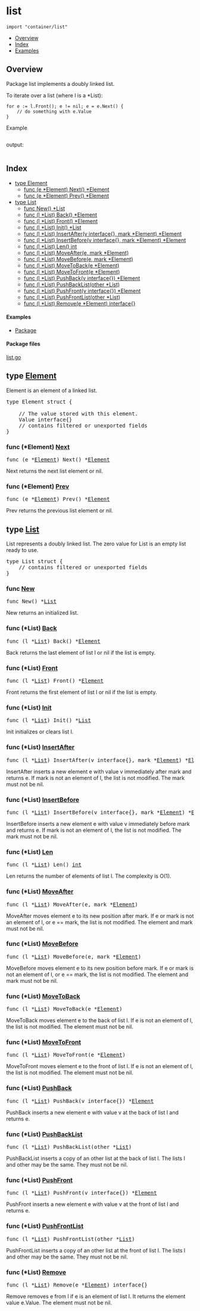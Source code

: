 

# list
`import "container/list"`

* [Overview](#pkg-overview)
* [Index](#pkg-index)
* [Examples](#pkg-examples)

## <a id="pkg-overview">Overview</a>
Package list implements a doubly linked list.

To iterate over a list (where l is a *List):


	for e := l.Front(); e != nil; e = e.Next() {
		// do something with e.Value
	}


<a id="example_">Example</a>
```go
```

output:
```txt
```


## <a id="pkg-index">Index</a>
* [type Element](#Element)
  * [func (e *Element) Next() *Element](#Element.Next)
  * [func (e *Element) Prev() *Element](#Element.Prev)
* [type List](#List)
  * [func New() *List](#New)
  * [func (l *List) Back() *Element](#List.Back)
  * [func (l *List) Front() *Element](#List.Front)
  * [func (l *List) Init() *List](#List.Init)
  * [func (l *List) InsertAfter(v interface{}, mark *Element) *Element](#List.InsertAfter)
  * [func (l *List) InsertBefore(v interface{}, mark *Element) *Element](#List.InsertBefore)
  * [func (l *List) Len() int](#List.Len)
  * [func (l *List) MoveAfter(e, mark *Element)](#List.MoveAfter)
  * [func (l *List) MoveBefore(e, mark *Element)](#List.MoveBefore)
  * [func (l *List) MoveToBack(e *Element)](#List.MoveToBack)
  * [func (l *List) MoveToFront(e *Element)](#List.MoveToFront)
  * [func (l *List) PushBack(v interface{}) *Element](#List.PushBack)
  * [func (l *List) PushBackList(other *List)](#List.PushBackList)
  * [func (l *List) PushFront(v interface{}) *Element](#List.PushFront)
  * [func (l *List) PushFrontList(other *List)](#List.PushFrontList)
  * [func (l *List) Remove(e *Element) interface{}](#List.Remove)


#### <a id="pkg-examples">Examples</a>
* [Package](#example_)


#### <a id="pkg-files">Package files</a>
[list.go](https://golang.org/src/container/list/list.go) 








## <a id="Element">type</a> [Element](https://golang.org/src/container/list/list.go?s=406:874#L5)
Element is an element of a linked list.


<pre>type Element struct {

    <span class="comment">// The value stored with this element.</span>
<span id="Element.Value"></span>    Value interface{}
    <span class="comment">// contains filtered or unexported fields</span>
}
</pre>











### <a id="Element.Next">func</a> (\*Element) [Next](https://golang.org/src/container/list/list.go?s=922:955#L21)
<pre>func (e *<a href="#Element">Element</a>) Next() *<a href="#Element">Element</a></pre>
Next returns the next list element or nil.




### <a id="Element.Prev">func</a> (\*Element) [Prev](https://golang.org/src/container/list/list.go?s=1091:1124#L29)
<pre>func (e *<a href="#Element">Element</a>) Prev() *<a href="#Element">Element</a></pre>
Prev returns the previous list element or nil.




## <a id="List">type</a> [List](https://golang.org/src/container/list/list.go?s=1309:1486#L38)
List represents a doubly linked list.
The zero value for List is an empty list ready to use.


<pre>type List struct {
    <span class="comment">// contains filtered or unexported fields</span>
}
</pre>









### <a id="New">func</a> [New](https://golang.org/src/container/list/list.go?s=1662:1678#L52)
<pre>func New() *<a href="#List">List</a></pre>
New returns an initialized list.






### <a id="List.Back">func</a> (\*List) [Back](https://golang.org/src/container/list/list.go?s=2063:2093#L67)
<pre>func (l *<a href="#List">List</a>) Back() *<a href="#Element">Element</a></pre>
Back returns the last element of list l or nil if the list is empty.




### <a id="List.Front">func</a> (\*List) [Front](https://golang.org/src/container/list/list.go?s=1901:1932#L59)
<pre>func (l *<a href="#List">List</a>) Front() *<a href="#Element">Element</a></pre>
Front returns the first element of list l or nil if the list is empty.




### <a id="List.Init">func</a> (\*List) [Init](https://golang.org/src/container/list/list.go?s=1526:1553#L44)
<pre>func (l *<a href="#List">List</a>) Init() *<a href="#List">List</a></pre>
Init initializes or clears list l.




### <a id="List.InsertAfter">func</a> (\*List) [InsertAfter](https://golang.org/src/container/list/list.go?s=4491:4556#L164)
<pre>func (l *<a href="#List">List</a>) InsertAfter(v interface{}, mark *<a href="#Element">Element</a>) *<a href="#Element">Element</a></pre>
InsertAfter inserts a new element e with value v immediately after mark and returns e.
If mark is not an element of l, the list is not modified.
The mark must not be nil.




### <a id="List.InsertBefore">func</a> (\*List) [InsertBefore](https://golang.org/src/container/list/list.go?s=4109:4175#L153)
<pre>func (l *<a href="#List">List</a>) InsertBefore(v interface{}, mark *<a href="#Element">Element</a>) *<a href="#Element">Element</a></pre>
InsertBefore inserts a new element e with value v immediately before mark and returns e.
If mark is not an element of l, the list is not modified.
The mark must not be nil.




### <a id="List.Len">func</a> (\*List) [Len](https://golang.org/src/container/list/list.go?s=1784:1808#L56)
<pre>func (l *<a href="#List">List</a>) Len() <a href="/pkg/builtin/#int">int</a></pre>
Len returns the number of elements of list l.
The complexity is O(1).




### <a id="List.MoveAfter">func</a> (\*List) [MoveAfter](https://golang.org/src/container/list/list.go?s=5818:5860#L207)
<pre>func (l *<a href="#List">List</a>) MoveAfter(e, mark *<a href="#Element">Element</a>)</pre>
MoveAfter moves element e to its new position after mark.
If e or mark is not an element of l, or e == mark, the list is not modified.
The element and mark must not be nil.




### <a id="List.MoveBefore">func</a> (\*List) [MoveBefore](https://golang.org/src/container/list/list.go?s=5504:5547#L197)
<pre>func (l *<a href="#List">List</a>) MoveBefore(e, mark *<a href="#Element">Element</a>)</pre>
MoveBefore moves element e to its new position before mark.
If e or mark is not an element of l, or e == mark, the list is not modified.
The element and mark must not be nil.




### <a id="List.MoveToBack">func</a> (\*List) [MoveToBack](https://golang.org/src/container/list/list.go?s=5146:5183#L186)
<pre>func (l *<a href="#List">List</a>) MoveToBack(e *<a href="#Element">Element</a>)</pre>
MoveToBack moves element e to the back of list l.
If e is not an element of l, the list is not modified.
The element must not be nil.




### <a id="List.MoveToFront">func</a> (\*List) [MoveToFront](https://golang.org/src/container/list/list.go?s=4832:4870#L175)
<pre>func (l *<a href="#List">List</a>) MoveToFront(e *<a href="#Element">Element</a>)</pre>
MoveToFront moves element e to the front of list l.
If e is not an element of l, the list is not modified.
The element must not be nil.




### <a id="List.PushBack">func</a> (\*List) [PushBack](https://golang.org/src/container/list/list.go?s=3822:3869#L145)
<pre>func (l *<a href="#List">List</a>) PushBack(v interface{}) *<a href="#Element">Element</a></pre>
PushBack inserts a new element e with value v at the back of list l and returns e.




### <a id="List.PushBackList">func</a> (\*List) [PushBackList](https://golang.org/src/container/list/list.go?s=6079:6119#L216)
<pre>func (l *<a href="#List">List</a>) PushBackList(other *<a href="#List">List</a>)</pre>
PushBackList inserts a copy of an other list at the back of list l.
The lists l and other may be the same. They must not be nil.




### <a id="List.PushFront">func</a> (\*List) [PushFront](https://golang.org/src/container/list/list.go?s=3634:3682#L139)
<pre>func (l *<a href="#List">List</a>) PushFront(v interface{}) *<a href="#Element">Element</a></pre>
PushFront inserts a new element e with value v at the front of list l and returns e.




### <a id="List.PushFrontList">func</a> (\*List) [PushFrontList](https://golang.org/src/container/list/list.go?s=6388:6429#L225)
<pre>func (l *<a href="#List">List</a>) PushFrontList(other *<a href="#List">List</a>)</pre>
PushFrontList inserts a copy of an other list at the front of list l.
The lists l and other may be the same. They must not be nil.




### <a id="List.Remove">func</a> (\*List) [Remove](https://golang.org/src/container/list/list.go?s=3306:3351#L129)
<pre>func (l *<a href="#List">List</a>) Remove(e *<a href="#Element">Element</a>) interface{}</pre>
Remove removes e from l if e is an element of list l.
It returns the element value e.Value.
The element must not be nil.







